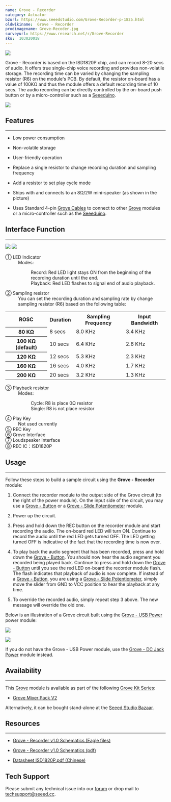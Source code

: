 ```yaml
---
name: Grove - Recorder
category: Actuator
bzurl: https://www.seeedstudio.com/Grove-Recorder-p-1825.html
oldwikiname:  Grove - Recorder
prodimagename: Grove-Recoder.jpg
surveyurl: https://www.research.net/r/Grove-Recorder
sku:  103020018
---
```


![](https://github.com/SeeedDocument/Grove_Recorder/raw/master/img/Grove-Recoder.jpg)

Grove - Recorder is based on the ISD1820P chip, and can record 8-20 secs of audio. It offers true single-chip voice recording and provides non-volatile storage. The recording time can be varied by changing the sampling resistor (R6) on the module's PCB. By default, the resistor on-board has a value of 100KΩ and thus the module offers a default recording time of 10 secs. The audio recording can be directly controlled by the on-board push button or by a micro-controller such as a [Seeeduino](/Seeeduino "Seeeduino").

[![](https://github.com/SeeedDocument/Seeed-WiKi/raw/master/docs/images/300px-Get_One_Now_Banner-ragular.png)](https://www.seeedstudio.com/Grove-Recorder-p-1825.html)

##  Features
---
*   Low power consumption

*   Non-volatile storage

*   User-friendly operation

*   Replace a single resistor to change recording duration and sampling frequency

*   Add a resistor to set play cycle mode

*   Ships with and connects to an 8Ω/2W mini-speaker (as shown in the picture)
*   Uses Standard 4-pin [Grove Cables](/Grove_System/#grove-cables "GROVE System") to connect to other [Grove](/Grove "Grove") modules or a micro-controller such as the [Seeeduino](/Seeeduino "Seeeduino").

##  Interface Function
---
![](https://github.com/SeeedDocument/Grove_Recorder/raw/master/img/Recorder_Bottom1.jpg)
![](https://github.com/SeeedDocument/Grove_Recorder/raw/master/img/Recorder_Top1.jpg)

<dl><dt>① LED Indicator
</dt><dd>Modes:
<dl><dd>Record: Red LED light stays ON from the beginning of the recording duration until the end.
</dd><dd>Playback: Red LED flashes to signal end of audio playback.
</dd></dl>
</dd></dl>
<dl><dt>② Sampling resistor
</dt><dd>You can set the recording duration and sampling rate by change sampling resistor (R6) based on the following table:
</dd></dl>
<table  cellspacing="0" width="50%">
<tr>
<th scope="col"> ROSC
</th>
<th scope="col"> Duration
</th>
<th scope="col"> Sampling Frequency
</th>
<th scope="col"> Input Bandwidth
</th></tr>
<tr>
<th scope="row"> 80 KΩ
</th>
<td> 8 secs
</td>
<td> 8.0 KHz
</td>
<td> 3.4 KHz
</td></tr>
<tr>
<th scope="row"> 100 KΩ (default)
</th>
<td> 10 secs
</td>
<td> 6.4 KHz
</td>
<td> 2.6 KHz
</td></tr>
<tr>
<th scope="row"> 120 KΩ
</th>
<td> 12 secs
</td>
<td> 5.3 KHz
</td>
<td> 2.3 KHz
</td></tr>
<tr>
<th scope="row"> 160 KΩ
</th>
<td> 16 secs
</td>
<td> 4.0 KHz
</td>
<td> 1.7 KHz
</td></tr>
<tr>
<th scope="row"> 200 KΩ
</th>
<td> 20 secs
</td>
<td> 3.2 KHz
</td>
<td> 1.3 KHz
</td></tr>
</table>
<dl><dt>③ Playback resistor
</dt><dd>Modes:
<dl><dd>Cycle: R8 is place 0Ω resistor
</dd><dd>Single: R8 is not  place resistor
</dd></dl>
</dd></dl>
<dl><dt>④ Play Key
</dt><dd>Not used currently
</dd><dt>⑤ REC Key
</dt><dt>⑥ Grove Interface
</dt><dt>⑦ Loudspeaker Interface
</dt><dt>⑧ REC IC：ISD1820P
</dt></dl>

##  Usage
---
Follow these steps to build a sample circuit using the **Grove - Recorder** module:

1.  Connect the recorder module to the output side of the Grove circuit (to the right of the power module). On the input side of the circuit, you may use a [Grove - Button](/Grove-Button "Grove - Button") or a [Grove - Slide Potentiometer](/Grove-Slide_Potentiometer "Grove - Slide Potentiometer") module.
2.  Power up the circuit.

3.  Press and hold down the REC button on the recorder module and start recording the audio. The on-board red LED will turn ON. Continue to record the audio until the red LED gets turned OFF. The LED getting turned OFF is indicative of the fact that the recording time is now over.

4.  To play back the audio segment that has been recorded, press and hold down the [Grove - Button](/Grove-Button "Grove - Button"). You should now hear the audio segment you recorded being played back. Continue to press and hold down the [Grove - Button](/Grove-Button "Grove - Button") until you see the red LED on-board the recorder module flash. The flash indicates that playback of audio is now complete. If instead of a [Grove - Button](/Grove-Button "Grove - Button"), you are using a [Grove - Slide Potentiometer](/Grove-Slide_Potentiometer "Grove - Slide Potentiometer"), simply move the slider from GND to VCC position to hear the playback at any time.

5.  To override the recorded audio, simply repeat step 3 above. The new message will override the old one.

Below is an illustration of a Grove circuit built using the [Grove - USB Power](/Grove-Mixer_Pack_V2 "Grove - Mixer Pack") power module:

![](https://github.com/SeeedDocument/Grove_Recorder/raw/master/img/REC_Grove-Recoder.JPG)

![](https://github.com/SeeedDocument/Grove_Recorder/raw/master/img/Play_Grove-Recoder.JPG)

If you do not have the Grove - USB Power module, use the [Grove - DC Jack Power](/Grove-DC_Jack_Power "Grove - DC Jack Power") module instead.

##  Availability
---
This [Grove](/Grove "Grove") module is available as part of the following [Grove Kit Series](/Grove_System/#grove-starter-kit "GROVE System"):

*   [Grove Mixer Pack V2](/Grove-Mixer_Pack_V2 "GROVE MIXER PACK V2")

Alternatively, it can be bought stand-alone at the [Seeed Studio Bazaar](http://www.seeedstudio.com/depot/Grove-Recorder-p-1825.html).

##  Resources
---
*   [Grove - Recorder v1.0 Schematics (Eagle files)](https://github.com/SeeedDocument/Grove_Recorder/raw/master/res/Grove-Recorder_v1.0.zip)

*   [Grove - Recorder v1.0 Schematics (pdf)](https://github.com/SeeedDocument/Grove_Recorder/raw/master/res/Grove-Recorder_v1.0.pdf)

*   [Datasheet ISD1820P.pdf (Chinese)](https://github.com/SeeedDocument/Grove_Recorder/raw/master/res/ISD1820P.pdf)

## Tech Support
Please submit any technical issue into our [forum](http://forum.seeedstudio.com/) or drop mail to techsupport@seeed.cc. 